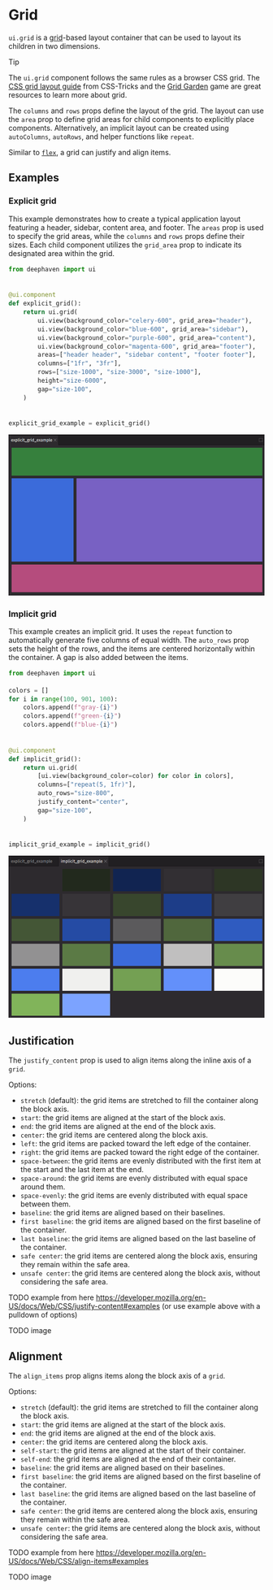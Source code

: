 # Grid

`ui.grid` is a [grid](https://developer.mozilla.org/en-US/docs/Learn_web_development/Core/CSS_layout/Grids)-based layout container that can be used to layout its children in two dimensions.

> [!TIP]
> The `ui.grid` component follows the same rules as a browser CSS grid. The [CSS grid layout guide](https://css-tricks.com/snippets/css/complete-guide-grid/) from CSS-Tricks and the [Grid Garden](https://cssgridgarden.com/) game are great resources to learn more about grid.

The `columns` and `rows` props define the layout of the grid. The layout can use the `area` prop to define grid areas for child components to explicitly place components. Alternatively, an implicit layout can be created using `autoColumns`, `autoRows`, and helper functions like `repeat`.

Similar to [`flex`](./flex.md), a grid can justify and align items.

## Examples

### Explicit grid

This example demonstrates how to create a typical application layout featuring a header, sidebar, content area, and footer. The `areas` prop is used to specify the grid areas, while the `columns` and `rows` props define their sizes. Each child component utilizes the `grid_area` prop to indicate its designated area within the grid.

```python
from deephaven import ui


@ui.component
def explicit_grid():
    return ui.grid(
        ui.view(background_color="celery-600", grid_area="header"),
        ui.view(background_color="blue-600", grid_area="sidebar"),
        ui.view(background_color="purple-600", grid_area="content"),
        ui.view(background_color="magenta-600", grid_area="footer"),
        areas=["header header", "sidebar content", "footer footer"],
        columns=["1fr", "3fr"],
        rows=["size-1000", "size-3000", "size-1000"],
        height="size-6000",
        gap="size-100",
    )


explicit_grid_example = explicit_grid()
```

![explicit grid](../_assets/grid_explicit.png)

### Implicit grid

This example creates an implicit grid. It uses the `repeat` function to automatically generate five columns of equal width. The `auto_rows` prop sets the height of the rows, and the items are centered horizontally within the container. A gap is also added between the items.

```python
from deephaven import ui

colors = []
for i in range(100, 901, 100):
    colors.append(f"gray-{i}")
    colors.append(f"green-{i}")
    colors.append(f"blue-{i}")


@ui.component
def implicit_grid():
    return ui.grid(
        [ui.view(background_color=color) for color in colors],
        columns=["repeat(5, 1fr)"],
        auto_rows="size-800",
        justify_content="center",
        gap="size-100",
    )


implicit_grid_example = implicit_grid()
```

![implicit grid](../_assets/grid_implicit.png)

## Justification

The `justify_content` prop is used to align items along the inline axis of a `grid`.

Options:

- `stretch` (default): the grid items are stretched to fill the container along the block axis.
- `start`: the grid items are aligned at the start of the block axis.
- `end`: the grid items are aligned at the end of the block axis.
- `center`: the grid items are centered along the block axis.
- `left`: the grid items are packed toward the left edge of the container.
- `right`: the grid items are packed toward the right edge of the container.
- `space-between`: the grid items are evenly distributed with the first item at the start and the last item at the end.
- `space-around`: the grid items are evenly distributed with equal space around them.
- `space-evenly`: the grid items are evenly distributed with equal space between them.
- `baseline`: the grid items are aligned based on their baselines.
- `first baseline`: the grid items are aligned based on the first baseline of the container.
- `last baseline`: the grid items are aligned based on the last baseline of the container.
- `safe center`: the grid items are centered along the block axis, ensuring they remain within the safe area.
- `unsafe center`: the grid items are centered along the block axis, without considering the safe area.

TODO example from here https://developer.mozilla.org/en-US/docs/Web/CSS/justify-content#examples (or use example above with a pulldown of options)

TODO image

## Alignment

The `align_items` prop aligns items along the block axis of a `grid`.

Options:

- `stretch` (default): the grid items are stretched to fill the container along the block axis.
- `start`: the grid items are aligned at the start of the block axis.
- `end`: the grid items are aligned at the end of the block axis.
- `center`: the grid items are centered along the block axis.
- `self-start`: the grid items are aligned at the start of their container.
- `self-end`: the grid items are aligned at the end of their container.
- `baseline`: the grid items are aligned based on their baselines.
- `first baseline`: the grid items are aligned based on the first baseline of the container.
- `last baseline`: the grid items are aligned based on the last baseline of the container.
- `safe center`: the grid items are centered along the block axis, ensuring they remain within the safe area.
- `unsafe center`: the grid items are centered along the block axis, without considering the safe area.

TODO example from here https://developer.mozilla.org/en-US/docs/Web/CSS/align-items#examples

TODO image
